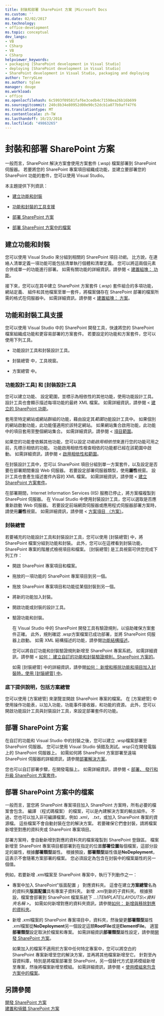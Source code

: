 ```yaml
---
title: 封裝和部署 SharePoint 方案 |Microsoft Docs
ms.custom: ''
ms.date: 02/02/2017
ms.technology:
- office-development
ms.topic: conceptual
dev_langs:
- VB
- CSharp
- VB
- CSharp
helpviewer_keywords:
- packaging [SharePoint development in Visual Studio]
- deploying [SharePoint development in Visual Studio]
- SharePoint development in Visual Studio, packaging and deploying
author: TerryGLee
ms.author: tglee
manager: douge
ms.workload:
- office
ms.openlocfilehash: 6c5993f09581faf6e3cedb4c71598ea26b16b699
ms.sourcegitcommit: 240c8b34e80952d00e90c52dcb1a077b9aff47f6
ms.translationtype: MT
ms.contentlocale: zh-TW
ms.lasthandoff: 10/23/2018
ms.locfileid: "49863265"
---
```

# <a name="package-and-deploy-sharepoint-solutions"></a>封裝和部署 SharePoint 方案
  一般而言，SharePoint 解決方案會使用方案套件 (.wsp) 檔案部署到 SharePoint 伺服器。 若要將您的 SharePoint 專案項目組織成功能，並建立要部署您的 SharePoint 功能的套件，您可以使用 Visual Studio。  
  
 本主題提供下列資訊：  
  
-   [建立功能和封裝](#Creating)  
  
-   [功能和封裝的工具支援](#Tools)  
  
-   [部署 SharePoint 方案](#Deploying)  
  
-   [部署 SharePoint 方案中的檔案](#DeployingFiles)  
  
## <a name="create-features-and-packages"></a>建立功能和封裝
 您可以使用 Visual Studio 來分組到相關的 SharePoint 項目*功能*。 比方說，在連絡人清單定義一項功能可能包括清單執行個體和清單定義。 您可以將這兩個元素合併成單一的功能進行部署。 如需有關功能的詳細資訊，請參閱 <<c0> [ 建置組塊： 功能](http://go.microsoft.com/fwlink/?LinkID=169183)。  
  
 接下來，您可以在其中建立 SharePoint 方案套件 (*.wsp*) 套件組合的多項功能，網站定義、 組件和其他檔案至單一套件，將檔案儲存在 SharePoint 部署的檔案所需的格式在伺服器中。 如需詳細資訊，請參閱 <<c0> [ 建置組塊： 方案](http://go.microsoft.com/fwlink/?LinkID=169186)。  
  
## <a name="feature-and-packaging-tool-support"></a>功能和封裝工具支援
 您可以使用 Visual Studio 中的 SharePoint 開發工具，快速將您的 SharePoint 檔案組織成功能和更容易部署的方案套件。 若要設定的功能和方案套件，您可以使用下列工具。  
  
-   功能設計工具和封裝設計工具。  
  
-   封裝總管 中，工具視窗。  
  
-   方案總管 中。  
  
### <a name="feature-designer-and-package-designer"></a>功能設計工具] 和 [封裝設計工具
 您可以建立功能、 設定範圍，並標示為相依性的其他功能，使用功能設計工具。 設計工具也會顯示描述每項功能的最終 XML 檔案。 如需詳細資訊，請參閱 <<c0> [ 建立的 SharePoint 功能](../sharepoint/creating-sharepoint-features.md)。  
  
 套用至特定網站或網站群組的功能，藉由設定其*範圍*功能設計工具中。 如果個別的網站啟動功能，此功能僅適用於該特定網站。 如果網站集合啟用功能，此功能中的項目套用至整個網站集合。 如需詳細資訊，請參閱 <<c0> [ 項目範圍](http://go.microsoft.com/fwlink/?LinkID=169189)。  
  
 如果您的功能會依賴其他功能，您可以設定*功能啟用相依性*來進行您的功能可用之前，先標示相依的功能。 功能啟用相依性檢查相依的功能都已經在該範圍中啟動。 如需詳細資訊，請參閱 <<c0> [ 啟用相依性和範圍](http://go.microsoft.com/fwlink/?LinkID=169190)。  
  
 在封裝設計工具中，您可以 SharePoint 項目分組到單一方案套件，以及設定是否要在部署期間重設 Web 伺服器。 若要設定部署伺服器類型，使用**屬性**視窗。 設計工具也會產生描述套件內容的 XML 檔案。 如需詳細資訊，請參閱 <<c0> [ 建立 SharePoint 方案套件](../sharepoint/creating-sharepoint-solution-packages.md)。  
  
 在部署期間，Internet Information Services (IIS) 服務已停止，將方案檔複製到 SharePoint 伺服器。 在 Visual Studio 中使用封裝設計工具，您可以選取是否應重新啟動 Web 伺服器。 若要設定前端網頁伺服器或應用程式伺服器部署方案時，請使用**屬性**視窗。 如需詳細資訊，請參閱 <<c0> [ 方案項目 （方案）](http://go.microsoft.com/fwlink/?LinkID=169191)。  
  
### <a name="packaging-explorer"></a>封裝總管  
 若要補充的功能設計工具和封裝設計工具，您可以使用 [封裝總管] 中，將 SharePoint 檔案分組到功能和封裝。 此外，您可以在這裡看到封裝功能，SharePoint 專案的階層式檢視項目和檔案。 [封裝總管] 是工具視窗可供您完成下列工作：  
  
- 開啟 SharePoint 專案項目和檔案。  
  
- 拖放的一項功能的 SharePoint 專案項目到另一個。  
  
- 拖放 SharePoint 專案項目和功能從某個封裝到另一個。  
  
- 將新的功能加入封裝。  
  
- 開啟功能或封裝的設計工具。  
  
- 驗證功能和封裝。  
  
  在 Visual Studio 中的 SharePoint 開發工具有驗證規則，以協助確保方案套件正確。 此外，規則確認 *.wsp*方案檔案已成功部署，並將 SharePoint 伺服器上啟動。 如需 XML 結構描述的功能，請參閱[功能結構描述](http://go.microsoft.com/fwlink/?LinkID=169192)。  
  
  您可以將自訂功能和封裝驗證規則新增至 SharePoint 專案系統。 如需詳細資訊，請參閱 <<c0> [ 如何： 建立自訂的功能和封裝驗證規則，SharePoint 方案的](../sharepoint/how-to-create-custom-feature-and-package-validation-rules-for-sharepoint-solutions.md)。  
  
  如需 [封裝總管] 中的詳細資訊，請參閱[如何： 新增和移除功能和項目加入封裝時，使用 [封裝總管] 中](../sharepoint/how-to-add-and-remove-features-and-items-to-a-package-by-using-the-packaging-explorer.md)。  
  
### <a name="solution-explorer"></a>底下提供說明，包括方案總管
 您可以使用 [方案總管] 來瀏覽並開啟 SharePoint 專案的檔案。 在 [方案總管] 中使用操作功能表，以加入功能，功能事件接收器，和功能的資源。 此外，您可以開啟功能設計工具與封裝設計工具，來設定部署套件的功能。  
  
## <a name="deploy-sharepoint-solutions"></a>部署 SharePoint 方案
 在自訂的功能和 Visual Studio 中的封裝之後，您可以建立 *.wsp*檔案部署至 SharePoint 伺服器。 您可以使用 Visual Studio 偵錯及測試。*wsp*只在開發電腦上的 SharePoint 伺服器上。 如需如何將 SharePoint 方案部署至遠端 SharePoint 伺服器的詳細資訊，請參閱[部署解決方案](http://go.microsoft.com/fwlink/?LinkID=169194)。  
  
 您也可以自訂部署步驟，在開發電腦上。 如需詳細資訊，請參閱 <<c0> [ 部署、 發行和升級 SharePoint 方案套件](../sharepoint/deploying-publishing-and-upgrading-sharepoint-solution-packages.md)。  
  
## <a name="deploy-files-in-sharepoint-solutions"></a>部署 SharePoint 方案中的檔案
 一般而言，當您將 SharePoint 專案項目加入 SharePoint 方案時，所有必要的檔案會包含。 編譯 （程式碼檔案） 的檔案，可以是內建解決方案的輸出組件。 不過，您也可以加入非可編譯檔案，例如 *.xml*， *.txt*，或加入 SharePoint 專案的資源檔。 這些檔案不會自動封裝在您的解決方案。 若要確保它們會封裝，請將檔案新增至對應的資料夾或 SharePoint 專案項目。  
  
 部署方案時，會自動新增到對應的資料夾的檔案複製到 SharePoint 登錄區。 檔案新增至 SharePoint 專案項目都部署到在指定的位置**部署位置**每個檔案，這部分設定的屬性，根據**部署類型**屬性。 根據預設，**部署類型**屬性值是**NoDeployment**，這表示不會隨著方案部署的檔案。 您必須設定為包含在封裝中的檔案屬性的另一個值。  
  
 例如，若要新增 *.xml*檔案至 SharePoint 專案中，執行下列動作之一：  
  
- 專案中加入 SharePoint"版面配置 」 對應資料夾。 這會在建立**方案總管**名為的資料夾**版面配置**具有專案子資料夾。 新增 *.xml*到新的子資料夾。 根據預設，檔案會部署到 SharePoint 檔案系統下 *...\TEMPLATE\LAYOUTS\\\<資料夾名稱 >*。 如需如何新增對應的資料夾資訊，請參閱[如何： 新增與移除對應的資料夾](../sharepoint/how-to-add-and-remove-mapped-folders.md)。  
  
- 新增 *.xml*檔案的 SharePoint 專案項目中，資料夾，然後變更**部署類型**屬性 *.xml*檔案從**NoDeployment**另一個設定這類**RootFile**或是**ElementFile**。 適當**部署類型**設定取決於檔案和專案。 如需詳細資訊**部署類型**屬性設定，請參閱[開發 SharePoint 方案](../sharepoint/developing-sharepoint-solutions.md)。  
  
  如果加入的檔案不適用於方案中任何特定專案中，您可以將空白的 SharePoint 專案新增至您的解決方案，並再將其他檔案新增至它。 針對至內容資料庫，特別是將檔案部署至 SharePoint，另一個替代方式是將模組新增至專案，然後將檔案新增至模組。 如需詳細資訊，請參閱 <<c0> [ 使用模組來包含方案中的檔案](../sharepoint/using-modules-to-include-files-in-the-solution.md)。  
  
## <a name="see-also"></a>另請參閱
 [開發 SharePoint 方案](../sharepoint/developing-sharepoint-solutions.md)   
 [建置和偵錯 SharePoint 方案](../sharepoint/building-and-debugging-sharepoint-solutions.md)  
  
